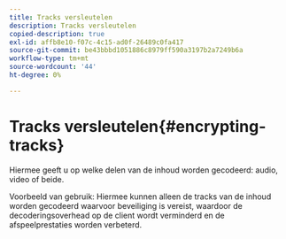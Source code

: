 ```yaml
---
title: Tracks versleutelen
description: Tracks versleutelen
copied-description: true
exl-id: affb8e10-f07c-4c15-ad0f-26489c0fa417
source-git-commit: be43bbbd1051886c8979ff590a3197b2a7249b6a
workflow-type: tm+mt
source-wordcount: '44'
ht-degree: 0%

---
```


# Tracks versleutelen{#encrypting-tracks}

Hiermee geeft u op welke delen van de inhoud worden gecodeerd: audio, video of beide.

Voorbeeld van gebruik: Hiermee kunnen alleen de tracks van de inhoud worden gecodeerd waarvoor beveiliging is vereist, waardoor de decoderingsoverhead op de client wordt verminderd en de afspeelprestaties worden verbeterd.
